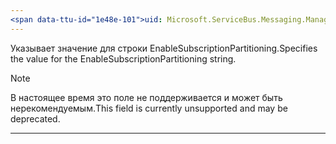 ```yaml
---
<span data-ttu-id="1e48e-101">uid: Microsoft.ServiceBus.Messaging.ManagementStrings.EnableSubscriptionPartitioning summary: \*content</span><span class="sxs-lookup"><span data-stu-id="1e48e-101">uid: Microsoft.ServiceBus.Messaging.ManagementStrings.EnableSubscriptionPartitioning summary: \*content</span></span>
---
```


<span data-ttu-id="1e48e-102">Указывает значение для строки EnableSubscriptionPartitioning.</span><span class="sxs-lookup"><span data-stu-id="1e48e-102">Specifies the value for the EnableSubscriptionPartitioning string.</span></span> 

> [!NOTE]
> <span data-ttu-id="1e48e-103">В настоящее время это поле не поддерживается и может быть нерекомендуемым.</span><span class="sxs-lookup"><span data-stu-id="1e48e-103">This field is currently unsupported and may be deprecated.</span></span>

---


